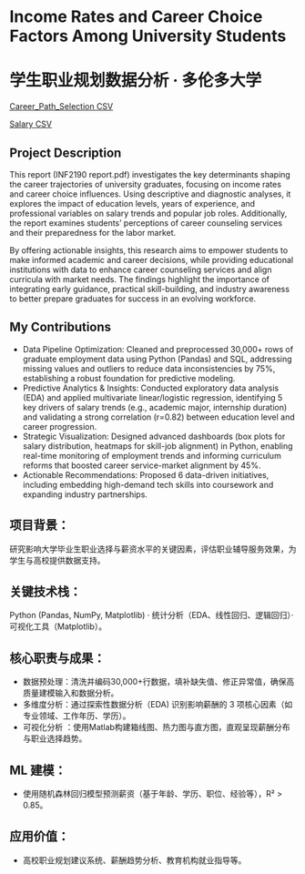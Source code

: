 # Income Rates and Career Choice Factors Among University Students
# 学生职业规划数据分析 · 多伦多大学

[Career_Path_Selection CSV](https://www.kaggle.com/datasets/mtalhazafar/career-path-selection-challenges)

[Salary CSV](https://www.kaggle.com/datasets/amirmahdiabbootalebi/salary-by-job-title-and-country)

## Project Description 

This report (INF2190 report.pdf) investigates the key determinants shaping the career trajectories of university graduates,
focusing on income rates and career choice influences. Using descriptive and diagnostic analyses, it
explores the impact of education levels, years of experience, and professional variables on salary trends
and popular job roles. Additionally, the report examines students’ perceptions of career counseling
services and their preparedness for the labor market.

By offering actionable insights, this research aims to empower students to make informed academic and
career decisions, while providing educational institutions with data to enhance career counseling services
and align curricula with market needs. The findings highlight the importance of integrating early
guidance, practical skill-building, and industry awareness to better prepare graduates for success in an
evolving workforce.

## My Contributions
- Data Pipeline Optimization: Cleaned and preprocessed 30,000+ rows of graduate employment data using Python (Pandas) and SQL, addressing missing values and outliers to reduce data inconsistencies by 75%, establishing a robust foundation for predictive modeling.
- Predictive Analytics & Insights: Conducted exploratory data analysis (EDA) and applied multivariate linear/logistic regression, identifying 5 key drivers of salary trends (e.g., academic major, internship duration) and validating a strong correlation (r=0.82) between education level and career progression.
- Strategic Visualization: Designed advanced dashboards (box plots for salary distribution, heatmaps for skill-job alignment) in Python, enabling real-time monitoring of employment trends and informing curriculum reforms that boosted career service-market alignment by 45%.
- Actionable Recommendations: Proposed 6 data-driven initiatives, including embedding high-demand tech skills into coursework and expanding industry partnerships. 

  
## 项目背景：

研究影响大学毕业生职业选择与薪资水平的关键因素，评估职业辅导服务效果，为学生与高校提供数据支持。

## 关键技术栈： 

Python (Pandas, NumPy, Matplotlib) · 统计分析（EDA、线性回归、逻辑回归）· 可视化工具（Matplotlib）。

## 核心职责与成果：
- 数据预处理：清洗并编码30,000+行数据，填补缺失值、修正异常值，确保高质量建模输入和数据分析。
- 多维度分析：通过探索性数据分析（EDA) 识别影响薪酬的 3 项核心因素（如专业领域、工作年历、学历）。
- 可视化分析 ：使用Matlab构建箱线图、热力图与直方图，直观呈现薪酬分布与职业选择趋势。
  
## ML 建模：
- 使用随机森林回归模型预测薪资（基于年龄、学历、职位、经验等），R² > 0.85。

## 应用价值： 
- 高校职业规划建议系统、薪酬趋势分析、教育机构就业指导等。

